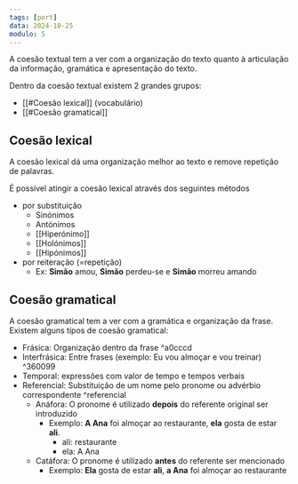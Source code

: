 ```yaml
---
tags: [port]
data: 2024-10-25
modulo: 5
---
```


A coesão textual tem a ver com a organização do texto quanto à articulação da informação, gramática e apresentação do texto.

Dentro da coesão textual existem 2 grandes grupos:
- [[#Coesão lexical]] (vocabulário)
- [[#Coesão gramatical]]

## Coesão lexical
A coesão lexical dá uma organização melhor ao texto e remove repetição de palavras.

É possível atingir a coesão lexical através dos seguintes métodos
- por substituição
	- Sinónimos
	- Antónimos
	- [[Hiperónimo]]
	- [[Holónimos]]
	- [[Hipónimos]]
- por reiteração (=repetição)
	- Ex: **Simão** amou, **Simão** perdeu-se e **Simão** morreu amando

## Coesão gramatical

A coesão gramatical tem a ver com a gramática e organização da frase. Existem alguns tipos de coesão gramatical:
- Frásica: Organização dentro da frase ^a0cccd
- Interfrásica: Entre frases (exemplo: Eu vou almoçar e vou treinar) ^360099
- Temporal: expressões com valor de tempo e tempos verbais
- Referencial: Substituição de um nome pelo pronome ou advérbio correspondente ^referencial
	- Anáfora: O pronome é utilizado **depois** do referente original ser introduzido
		- Exemplo: **A Ana** foi almoçar ao restaurante, **ela** gosta de estar **ali**.
			- ali: restaurante
			- ela: A Ana
	- Catáfora: O pronome é utilizado **antes** do referente ser mencionado
		- Exemplo: **Ela** gosta de estar **ali**, **a Ana** foi almoçar ao restaurante

